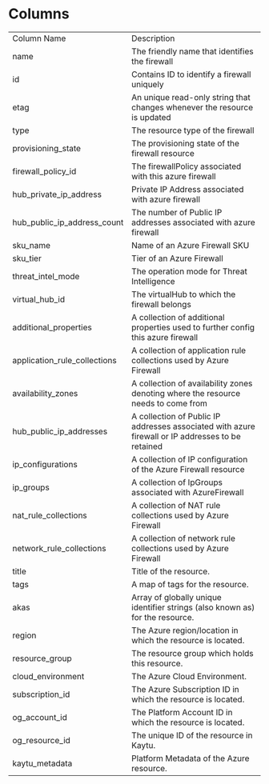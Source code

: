 # Columns  

<table>
	<tr><td>Column Name</td><td>Description</td></tr>
	<tr><td>name</td><td>The friendly name that identifies the firewall</td></tr>
	<tr><td>id</td><td>Contains ID to identify a firewall uniquely</td></tr>
	<tr><td>etag</td><td>An unique read-only string that changes whenever the resource is updated</td></tr>
	<tr><td>type</td><td>The resource type of the firewall</td></tr>
	<tr><td>provisioning_state</td><td>The provisioning state of the firewall resource</td></tr>
	<tr><td>firewall_policy_id</td><td>The firewallPolicy associated with this azure firewall</td></tr>
	<tr><td>hub_private_ip_address</td><td>Private IP Address associated with azure firewall</td></tr>
	<tr><td>hub_public_ip_address_count</td><td>The number of Public IP addresses associated with azure firewall</td></tr>
	<tr><td>sku_name</td><td>Name of an Azure Firewall SKU</td></tr>
	<tr><td>sku_tier</td><td>Tier of an Azure Firewall</td></tr>
	<tr><td>threat_intel_mode</td><td>The operation mode for Threat Intelligence</td></tr>
	<tr><td>virtual_hub_id</td><td>The virtualHub to which the firewall belongs</td></tr>
	<tr><td>additional_properties</td><td>A collection of additional properties used to further config this azure firewall</td></tr>
	<tr><td>application_rule_collections</td><td>A collection of application rule collections used by Azure Firewall</td></tr>
	<tr><td>availability_zones</td><td>A collection of availability zones denoting where the resource needs to come from</td></tr>
	<tr><td>hub_public_ip_addresses</td><td>A collection of Public IP addresses associated with azure firewall or IP addresses to be retained</td></tr>
	<tr><td>ip_configurations</td><td>A collection of IP configuration of the Azure Firewall resource</td></tr>
	<tr><td>ip_groups</td><td>A collection of IpGroups associated with AzureFirewall</td></tr>
	<tr><td>nat_rule_collections</td><td>A collection of NAT rule collections used by Azure Firewall</td></tr>
	<tr><td>network_rule_collections</td><td>A collection of network rule collections used by Azure Firewall</td></tr>
	<tr><td>title</td><td>Title of the resource.</td></tr>
	<tr><td>tags</td><td>A map of tags for the resource.</td></tr>
	<tr><td>akas</td><td>Array of globally unique identifier strings (also known as) for the resource.</td></tr>
	<tr><td>region</td><td>The Azure region/location in which the resource is located.</td></tr>
	<tr><td>resource_group</td><td>The resource group which holds this resource.</td></tr>
	<tr><td>cloud_environment</td><td>The Azure Cloud Environment.</td></tr>
	<tr><td>subscription_id</td><td>The Azure Subscription ID in which the resource is located.</td></tr>
	<tr><td>og_account_id</td><td>The Platform Account ID in which the resource is located.</td></tr>
	<tr><td>og_resource_id</td><td>The unique ID of the resource in Kaytu.</td></tr>
	<tr><td>kaytu_metadata</td><td>Platform Metadata of the Azure resource.</td></tr>
</table>